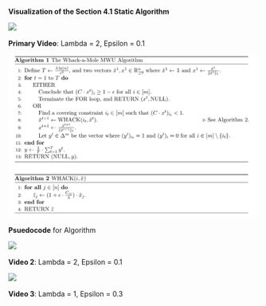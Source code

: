 **Visualization of the Section 4.1 Static Algorithm**

[<img src="https://img.youtube.com/vi/JRTPWG0tW8c/hqdefault.jpg"
/>](https://www.youtube.com/embed/JRTPWG0tW8c)

**Primary Video**:  Lambda = 2, Epsilon = 0.1 

![Pseudocode](MWU_Pseudocode.jpeg)

**Psuedocode** for Algorithm

[<img src="https://img.youtube.com/vi/esAERTQrpZo/hqdefault.jpg"
/>](https://www.youtube.com/embed/esAERTQrpZo)

**Video 2**:  Lambda = 2, Epsilon = 0.1 

[<img src="https://img.youtube.com/vi/-uTqWkxanqY/hqdefault.jpg"
/>](https://www.youtube.com/embed/-uTqWkxanqY)

**Video 3**: Lambda = 1, Epsilon = 0.3
